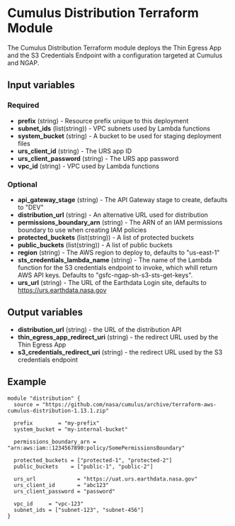 # Cumulus Distribution Terraform Module

The Cumulus Distribution Terraform module deploys the Thin Egress App and the S3
Credentials Endpoint with a configuration targeted at Cumulus and NGAP.

## Input variables

### Required

* **prefix** (string) - Resource prefix unique to this deployment
* **subnet_ids** (list(string)) - VPC subnets used by Lambda functions
* **system_bucket** (string) - A bucket to be used for staging deployment files
* **urs_client_id** (string) - The URS app ID
* **urs_client_password** (string) - The URS app password
* **vpc_id** (string) - VPC used by Lambda functions

### Optional

* **api_gateway_stage** (string) - The API Gateway stage to create, defaults to
  "DEV"
* **distribution_url** (string) - An alternative URL used for distribution
* **permissions_boundary_arn** (string) - The ARN of an IAM permissions boundary
  to use when creating IAM policies
* **protected_buckets** (list(string)) - A list of protected buckets
* **public_buckets** (list(string)) - A list of public buckets
* **region** (string) - The AWS region to deploy to, defaults to "us-east-1"
* **sts_credentials_lambda_name** (string) - The name of the Lambda function for
  the S3 credentials endpoint to invoke, which whill return AWS API keys.
  Defaults to "gsfc-ngap-sh-s3-sts-get-keys".
* **urs_url** (string) - The URL of the Earthdata Login site, defaults to
  <https://urs.earthdata.nasa.gov>

## Output variables

* **distribution_url** (string) - the URL of the distribution API
* **thin_egress_app_redirect_uri** (string) - the redirect URL used by the Thin
  Egress App
* **s3_credentials_redirect_uri** (string) - the redirect URL used by the S3
  credentials endpoint

## Example

```hcl
module "distribution" {
  source = "https://github.com/nasa/cumulus/archive/terraform-aws-cumulus-distribution-1.13.1.zip"

  prefix        = "my-prefix"
  system_bucket = "my-internal-bucket"

  permissions_boundary_arn = "arn:aws:iam::1234567890:policy/SomePermissionsBoundary"

  protected_buckets = ["protected-1", "protected-2"]
  public_buckets    = ["public-1", "public-2"]

  urs_url             = "https://uat.urs.earthdata.nasa.gov"
  urs_client_id       = "abc123"
  urs_client_password = "password"

  vpc_id     = "vpc-123"
  subnet_ids = ["subnet-123", "subnet-456"]
}
```
